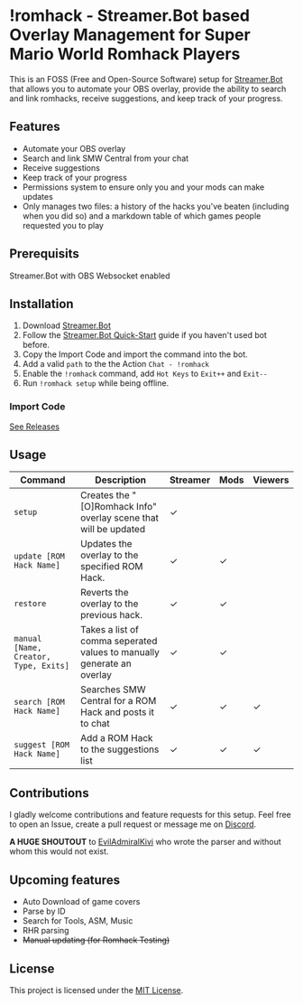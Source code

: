 # !romhack - Streamer.Bot based Overlay Management for Super Mario World Romhack Players

This is an FOSS (Free and Open-Source Software) setup for [Streamer.Bot](https://streamer.bot/) that allows you to automate your OBS overlay, provide the ability to search and link romhacks, receive suggestions, and keep track of your progress.

## Features
- Automate your OBS overlay
- Search and link SMW Central from your chat
- Receive suggestions
- Keep track of your progress
- Permissions system to ensure only you and your mods can make updates
- Only manages two files: a history of the hacks you've beaten (including when you did so) and a markdown table of which games people requested you to play


## Prerequisits
Streamer.Bot with OBS Websocket enabled

## Installation

1. Download [Streamer.Bot](https://streamer.bot/downloads)
2. Follow the [Streamer.Bot Quick-Start](https://wiki.streamer.bot/en/Quick-Start) guide if you haven't used bot before.
3. Copy the Import Code and import the command into the bot.
4. Add a valid `path` to the the Action `Chat - !romhack`
4. Enable the `!romhack` command, add `Hot Keys` to `Exit++` and `Exit--`
5. Run `!romhack setup` while being offline.

### Import Code 
[See Releases](https://github.com/synthie-cat/-romhack/releases/tag/V1)

## Usage

| Command 	                       	| Description 								| Streamer| Mods | Viewers |
|--------------------------------------	|-------------								|---|---|---|
| `setup` 	                       	| Creates the "[O]Romhack Info" overlay scene that will be updated       | ✓ |   |   |
| `update [ROM Hack Name]` 	       	| Updates the overlay to the specified ROM Hack.            		| ✓ | ✓ |   |
| `restore`	                       	| Reverts the overlay to the previous hack.            			| ✓ | ✓ |   |
| `manual [Name, Creator, Type, Exits]`	| Takes a list of comma seperated values to manually generate an overlay| ✓ | ✓ |   |
| `search [ROM Hack Name]`		| Searches SMW Central for a ROM Hack and posts it to chat            	| ✓ | ✓ | ✓ |
| `suggest [ROM Hack Name]` 		| Add a ROM Hack to the suggestions list				| ✓ | ✓ | ✓ |      


## Contributions

I gladly welcome contributions and feature requests for this setup. Feel free to open an Issue, create a pull request or message me on [Discord](https://discord.gg/bra4apXCh7). 

**A HUGE SHOUTOUT** to [EvilAdmiralKivi](https://twitch.tv/eviladmiralkivi) who wrote the parser and without whom this would not exist.

## Upcoming features
- Auto Download of game covers
- Parse by ID
- Search for Tools, ASM, Music
- RHR parsing
- ~~Manual updating (for Romhack Testing)~~

## License

This project is licensed under the [MIT License](LICENSE).
